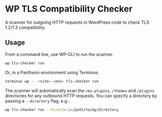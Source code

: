 # WP TLS Compatibility Checker
A scanner for outgoing HTTP requests in WordPress code to check TLS 1.2/1.3 compatibility.

## Usage

From a command line, use WP-CLI to run the scanner.

```bash
wp tls-checker run
```

Or, in a Pantheon environment using Terminus:

```bash
terminus wp -- <site>.<env> tls-checker run
```

The scanner will automatically scan the `/mu-plugins`, `/themes` and `/plugins` directories for any outbound HTTP requests. You can specify a directory by passing a `--directory` flag, e.g.:

```bash
wp tls-checker run --directory=/path/to/my/directory
```
